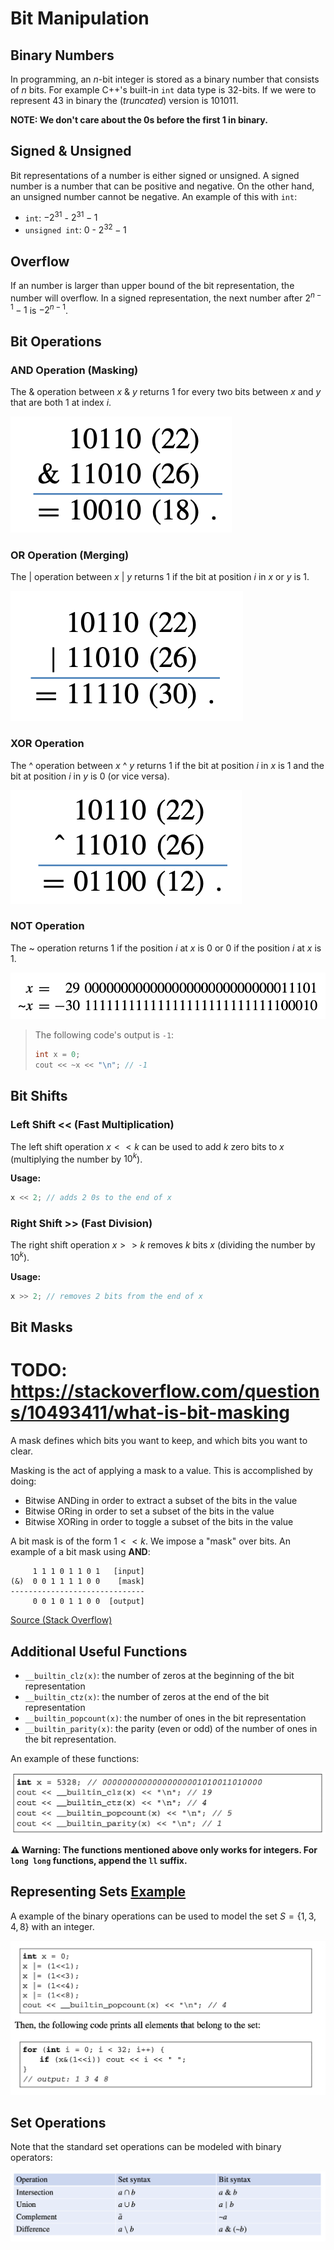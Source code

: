 # Bit Manipulation

## Binary Numbers

In programming, an $n$-bit integer is stored as a binary number that consists of $n$ bits. For example C++'s built-in `int` data type is $32$-bits. If we were to represent $43$ in binary the $(truncated)$ version is $101011$.

**NOTE: We don't care about the 0s before the first 1 in binary.**

## Signed & Unsigned

Bit representations of a number is either signed or unsigned. A signed number is a number that can be positive and negative. On the other hand, an unsigned number cannot be negative. An example of this with `int`:

-   `int`: $-2^{31}$ - $2^{31} - 1$
-   `unsigned int`: $0$ - $2^{32} - 1$

## Overflow

If an number is larger than upper bound of the bit representation, the number will overflow. In a signed representation, the next number after $2^{n - 1} - 1$ is $-2^{n - 1}$.

## Bit Operations

### AND Operation (Masking)

The & operation between $x$ & $y$ returns 1 for every two bits between $x$ and $y$ that are both 1 at index $i$.

![AND Operation](../images/binary/and.png)

### OR Operation (Merging)

The | operation between $x$ | $y$ returns 1 if the bit at position $i$ in $x$ or $y$ is 1.

![OR Operation](../images/binary/or.png)

### XOR Operation

The ^ operation between $x$ ^ $y$ returns 1 if the bit at position $i$ in $x$ is 1 and the bit at position $i$ in $y$ is 0 (or vice versa).

![XOR Operation](../images/binary/xor.png)

### NOT Operation

The ~ operation returns $1$ if the position $i$ at $x$ is $0$ or $0$ if the position $i$ at $x$ is $1$.

![AND Operation](../images/binary/not.png)

> The following code's output is `-1`:
> ```cpp
> int x = 0;
> cout << ~x << "\n"; // -1
> ```

## Bit Shifts

### Left Shift << (Fast Multiplication)

The left shift operation $x << k$ can be used to add $k$ zero bits to $x$ (multiplying the number by $10^k$).

**Usage:**

```cpp
x << 2; // adds 2 0s to the end of x
```

### Right Shift >> (Fast Division)

The right shift operation $x >> k$ removes $k$ bits $x$ (dividing the number by $10^k$).

**Usage:**

```cpp
x >> 2; // removes 2 bits from the end of x
```

## Bit Masks

# TODO: https://stackoverflow.com/questions/10493411/what-is-bit-masking

A mask defines which bits you want to keep, and which bits you want to clear.

Masking is the act of applying a mask to a value. This is accomplished by doing:

- Bitwise $\text{AND}$ing in order to extract a subset of the bits in the value
- Bitwise $\text{OR}$ing in order to set a subset of the bits in the value
- Bitwise $\text{XOR}$ing in order to toggle a subset of the bits in the value

A bit mask is of the form $1 << k$. We impose a "mask" over bits. An example of a bit mask using **AND**:

```
     1 1 1 0 1 1 0 1   [input]
(&)  0 0 1 1 1 1 0 0    [mask]
------------------------------
     0 0 1 0 1 1 0 0  [output]
```

[Source (Stack Overflow)](https://stackoverflow.com/a/53722721)

## Additional Useful Functions

-   `__builtin_clz(x)`: the number of zeros at the beginning of the bit representation
-   `__builtin_ctz(x)`: the number of zeros at the end of the bit representation
-   `__builtin_popcount(x)`: the number of ones in the bit representation
-   `__builtin_parity(x)`: the parity (even or odd) of the number of ones in the
    bit representation.

An example of these functions:

![Functions Example](../images/binary/functions_example.png)

**⚠️ Warning: The functions mentioned above only works for integers. For `long long` functions, append the `ll` suffix.**

## Representing Sets [Example](set-using-int.cpp)

A example of the binary operations can be used to model the set $S = \{1, 3, 4, 8\}$ with an integer.

![Sets C++](../images/binary/sets.png)

## Set Operations

Note that the standard set operations can be modeled with binary operators:

![Set Operations](../images/binary/set_operations.png)
